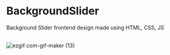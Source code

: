 # BackgroundSlider
Background Slider frontend design made using HTML, CSS, JS<br><br>

![ezgif com-gif-maker (13)](https://user-images.githubusercontent.com/42092917/110270638-46193a80-7fec-11eb-8b36-f15c227a86db.gif)

